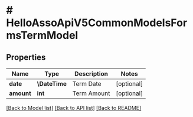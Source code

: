 # # HelloAssoApiV5CommonModelsFormsTermModel

## Properties

Name | Type | Description | Notes
------------ | ------------- | ------------- | -------------
**date** | **\DateTime** | Term Date | [optional]
**amount** | **int** | Term Amount | [optional]

[[Back to Model list]](../../README.md#models) [[Back to API list]](../../README.md#endpoints) [[Back to README]](../../README.md)
